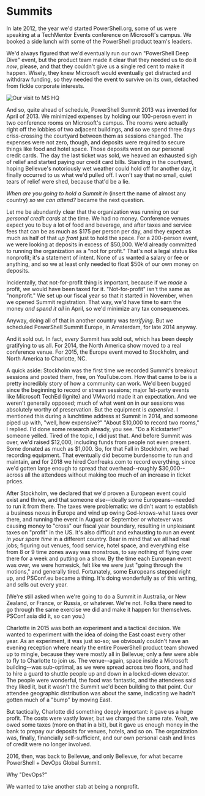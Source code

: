 # Summits
In late 2012, the year we'd started PowerShell.org, some of us were speaking at a TechMentor Events conference on Microsoft's campus. We booked a side lunch with some of the PowerShell product team's leaders. 

We'd always figured that we'd eventually run our own "PowerShell Deep Dive" event, but the product team made it clear that they needed us to do it _now_, please, and that they couldn't give us a single red cent to make it happen. Wisely, they knew Microsoft would eventually get distracted and withdraw funding, so they needed the event to survive on its own, detached from fickle corporate interests.

![Our visit to MS HQ](images/image3.jpg)

And so, quite ahead of schedule, PowerShell Summit 2013 was invented for April of 2013. We minimized expenses by holding our 100-perosn event in two conference rooms on Microsoft's campus. The rooms were actually right off the lobbies of two adjacent buildings, and so we spend three days criss-crossing the courtyard between them as sessions changed. The expenses were not zero, though, and deposits were required to secure things like food and hotel space. Those deposits went on our personal credit cards. The day the last ticket was sold, we heaved an exhausted sigh of relief and started paying our credit card bills. Standing in the courtyard, hoping Bellevue's notoriously wet weather could hold off for another day, it finally occurred to us what we'd pulled off. I won't say that no small, quiet tears of relief were shed, because that'd be a lie.

_When are you going to hold a Summit in_ (insert the name of almost any country) _so we can attend?_ became the next question. 

Let me be abundantly clear that the organization was running on our _personal credit cards_ at the time. We had no money. Conference venues expect you to buy a lot of food and beverage, and after taxes and service fees that can be as much as $175 per person per day, and they expect as much as half of that _up front_ just to hold the space. For a 200-person event, we were looking at deposits in excess of $50,000. We'd already committed to running the organization as a "not for profit." That's not a legal status like nonprofit; it's a statement of intent. None of us wanted a salary or fee or anything, and so we at least only needed to float $50k of our own money on deposits.

Incidentally, that not-for-profit thing is important, because if we _made_ a profit, _we_ would have been taxed for it. "Not-for-profit" isn't the same as "nonprofit." We set up our fiscal year so that it started in November, when we opened Summit registration. That way, we'd have time to earn the money _and spend it all_ in April, so we'd minimize any tax consequences.

Anyway, doing all of that in another country was _terrifying_. But we scheduled PowerShell Summit Europe, in Amsterdam, for late 2014 anyway.

And it sold out. In fact, _every_ Summit has sold out, which has been deeply gratifying to us all. For 2014, the North America show moved to a real conference venue. For 2015, the Europe event moved to Stockholm, and North America to Charlotte, NC.

A quick aside: Stockholm was the first time we recorded Summit's breakout sessions and posted them, free, on YouTube.com. How that came to be is a pretty incredibly story of how a community can work. We'd been bugged since the beginning to record or stream sessions; major 1st-party events like Microsoft TechEd (Ignite) and VMworld made it an expectation. And we weren't generally opposed; much of what went on in our sessions was absolutely worthy of preservation. But the equipment is _expensive_. I mentioned this during a lunchtime address at Summit in 2014, and someone piped up with, "well, how expensive?" "About $10,000 to record two rooms," I replied. I'd done some research already, you see. "Do a Kickstarter!" someone yelled. Tired of the topic, I did just that. And before Summit was over, we'd raised $12,000, including funds from people not even present. Some donated as much as $1,000. So, for that Fall in Stockholm, we had recording equipment. That eventually did become burdensome to run and maintain, and for 2018 we hired Confreaks.com to record everything, since we'd gotten large enough to spread that overhead--roughly $30,000--across all the attendees without making too much of an increase in ticket prices.

After Stockholm, we declared that we'd proven a European event could exist and thrive, and that someone else--ideally some Europeans--needed to run it from there. The taxes were problematic: we didn't want to establish a business nexus in Europe and wind up owing God-knows-what taxes over there, and running the event in August or September or whatever was causing money to "cross" our fiscal year boundary, resulting in unpleasant taxes on "profit" in the US. It's also difficult and exhausting to run an event _in your spare time_ in a different country. Bear in mind that we all had real jobs; figuring out venues, food service, hotel space, and everything else from 8 or 9 time zones away was monstrous, to say nothing of flying over there for a week and putting on a show. By the time each European event was over, we were homesick, felt like we were just "going through the motions," and generally tired. Fortunately, some Europeans stepped right up, and PSConf.eu became a thing. It's doing wonderfully as of this writing, and sells out every year.

(We're still asked when we're going to do a Summit in Australia, or New Zealand, or France, or Russia, or whatever. We're not. Folks there need to go through the same exercise we did and make it happen for themselves. PSConf.asia did it, so can you.)

Charlotte in 2015 was both an experiment and a tactical decision. We wanted to experiment with the idea of doing the East coast every other year. As an experiment, it was just so-so; we obviously couldn't have an evening reception where nearly the entire PowerShell product team showed up to mingle, because they were mostly all in Bellevue; only a few were able to fly to Charlotte to join us. The venue--again, space inside a Microsoft building--was sub-optimal, as we were spread across two floors, and had to hire a guard to shuttle people up and down in a locked-down elevator. The people were wonderful, the food was fantastic, and the attendees said they liked it, but it wasn't the Summit we'd been building to that point. Our attendee geographic distribution was about the same, indicating we hadn't gotten much of a "bump" by moving East.

But tactically, Charlotte did something deeply important: it gave us a huge profit. The costs were vastly lower, but we charged the same rate. Yeah, we owed some taxes (more on that in a bit), but it gave us enough money in the bank to prepay our deposits for venues, hotels, and so on. The organization was, finally, financially self-sufficient, and our own personal cash and lines of credit were no longer involved. 

2016, then, was back to Bellevue, and only Bellevue, for what became PowerShell + DevOps Global Summit.

Why "DevOps?"  

We wanted to take another stab at being a nonprofit.